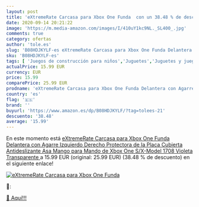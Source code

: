 ```yaml
---
layout: post
title: 'eXtremeRate Carcasa para Xbox One Funda  con un 38.48 % de descuento'
date: 2020-09-14 20:21:22
image: 'https://m.media-amazon.com/images/I/410uY1kc9NL._SL400_.jpg'
comments: true
category: ofertas
author: 'tole.es'
slug: 'B08HDJKYLF-es eXtremeRate Carcasa para Xbox One Funda Delantera con...'
sku: 'B08HDJKYLF-es'
tags: [ 'Juegos de construcción para niños','Juguetes','Juguetes y juegos','xbox', ]
actualPrice: 15.99 EUR
currency: EUR
price: 15.99
comparePrice: 25.99 EUR
prodname: 'eXtremeRate Carcasa para Xbox One Funda Delantera con Agarre Izquierdo Derecho Protectora de la Placa Cubierta Antideslizante Asa Mango para Mando de Xbox One S/X-Model 1708 Violeta Transparente '
country: 'es'
flag: '🇪🇸'
brand: ''
buyurl: 'https://www.amazon.es/dp/B08HDJKYLF/?tag=tolees-21'
descuento: '38.48'
average: '15.99'
---
```


En este momento está [eXtremeRate Carcasa para Xbox One Funda Delantera con Agarre Izquierdo Derecho Protectora de la Placa Cubierta Antideslizante Asa Mango para Mando de Xbox One S/X-Model 1708 Violeta Transparente ](https://www.amazon.es/dp/B08HDJKYLF/?tag=tolees-21) a 15.99 EUR (original: 25.99 EUR) (38.48 %  de descuento) en el siguiente enlace!

[![eXtremeRate Carcasa para Xbox One Funda ](https://m.media-amazon.com/images/I/410uY1kc9NL._SL400_.jpg)](https://www.amazon.es/dp/B08HDJKYLF/?tag=tolees-21)

🔎:


[🛒 Aquí!!!](https://www.amazon.es/dp/B08HDJKYLF/?tag=tolees-21)
